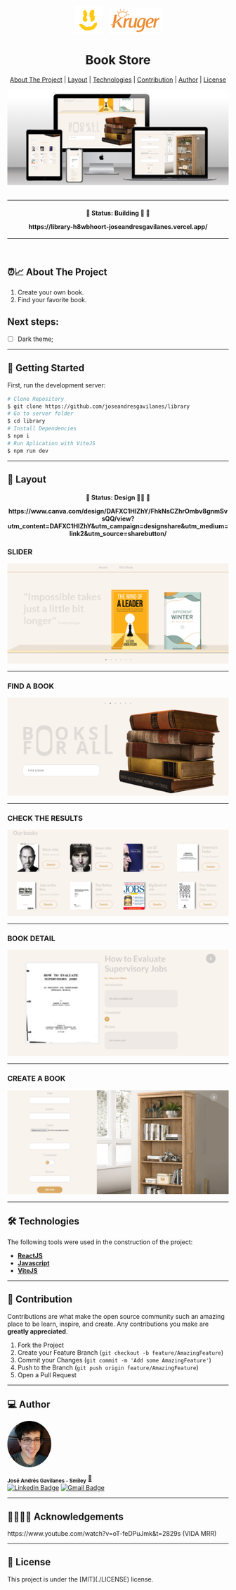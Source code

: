 <div align="center">
  <img alt="logo"  src="./public/smiley.png" style="margin-right: 10px" >
  <img alt="logo"  src="./public/logoKruger.png" width="120px" >
</div>

<h1 align="center">
    Book Store
</h1>

<p align="center">
  <a href="#about-the-project">About The Project</a> |
  <a href="#layout">Layout</a> |
  <a href="#technologies">Technologies</a> |
  <a href="#contribution">Contribution</a> |
  <a href="#author">Author</a> |
  <a href="#license">License</a>
</p>

<div align="center">
  <img alt="preview"  src="./public/preview.png">
</div>

</br>

---

<h4 align="center">
	🚧 Status: Building 🚀  🚧

  <p align="center">https://library-h8wbhoort-joseandresgavilanes.vercel.app/</p>

</h4>

---

</br>

<h2 id="about-the-project" > ⏰📈 About The Project </h2>

1. Create your own book.
2. Find your favorite book.

## Next steps:

- [ ] Dark theme;

---

## 🚀 Getting Started

First, run the development server:

```bash
# Clone Repository
$ git clone https://github.com/joseandresgavilanes/library
# Go to server folder
$ cd library
# Install Dependencies
$ npm i
# Run Aplication with ViteJS
$ npm run dev
```

---

<h2 id="layout" >🎨  Layout </h2>
<h4 align="center">
	🚧 Status: Design 🚀🎨  🚧

  <p align="center">https://www.canva.com/design/DAFXC1HlZhY/FhkNsCZhrOmbv8gnmSvsQQ/view?utm_content=DAFXC1HlZhY&utm_campaign=designshare&utm_medium=link2&utm_source=sharebutton/</p>

</h4>


### SLIDER

![screen home](./public/images/BuildingProcess/home.png)

---

### FIND A BOOK

![screen home](./public/images/BuildingProcess/bmi.png)

---

### CHECK THE RESULTS

![screen home](./public/images/BuildingProcess/AGE.png)

---

### BOOK DETAIL

![screen home](./public/images/BuildingProcess/about.png)

---

### CREATE A BOOK

![screen home](./public/images/BuildingProcess/clock.png)

---

<h2 id="technologies"> 🛠 Technologies </h2>

The following tools were used in the construction of the project:

- **[ReactJS](https://reactjs.org)**
- **[Javascript](https://www.javascript.com/)**
- **[ViteJS](https://vitejs.dev/)**

---

<h2 id="contribution"> 💪 Contribution </h2>

Contributions are what make the open source community such an amazing place to be learn, inspire, and create. Any contributions you make are **greatly appreciated**.

1. Fork the Project
2. Create your Feature Branch (`git checkout -b feature/AmazingFeature`)
3. Commit your Changes (`git commit -m 'Add some AmazingFeature'`)
4. Push to the Branch (`git push origin feature/AmazingFeature`)
5. Open a Pull Request

---

<h2 id="author"> 💻 Author </h2>

<img style="border-radius: 50% !important;" src="./public/pepe.jpg" width="100px;" alt="photo author"/>

<sub><b>José Andrés Gavilanes - Smiley</b></sub></a> <a href="https://www.linkedin.com/in/jose-andres-gavilanes-2954691b5/" title="jose`s linkedin">🚀</a>
<br />
[![Linkedin Badge](https://img.shields.io/badge/-Jose-1692B4?style=for-the-badge&logo=Linkedin&logoColor=white&link=https://www.linkedin.com/in/kelwyoliveira/)](https://www.linkedin.com/in/jose-andres-gavilanes-2954691b5/)
[![Gmail Badge](https://img.shields.io/badge/-joseandresgavilanes2012@gmail.com-4682B4?style=for-the-badge&logo=Gmail&logoColor=white&link=mailto:joseandresgavilanes2012@gmail.com)](mailto:joseandresgavilanes2012@gmail.com)

---

<h2 id="license"> 🧍‍♀️🧍‍♂️ Acknowledgements </h2>
https://www.youtube.com/watch?v=oT-feDPuJmk&t=2829s 
(VIDA MRR)

---

<h2 id="license"> 📝 License </h2>
This project is under the [MIT](./LICENSE) license.
